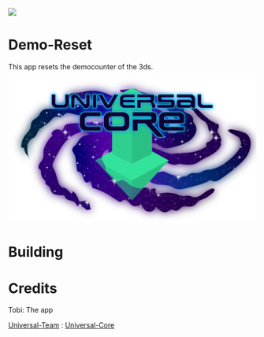<img src="https://img.shields.io/github/downloads/NPI-D7/Demo-Reset/total.svg?style=for-the-badge" high="22" ><a/>

# Demo-Reset
This app resets the democounter of the 3ds.


![Universal-Core-Logo](https://github.com/Universal-Team/Universal-Core/blob/master/universal-core-logo.png)


# Building

# Credits
Tobi: The app

[Universal-Team](https://github.com/Universal-Team/) : [Universal-Core](https://github.com/Universal-Team/Universal-Core/)
